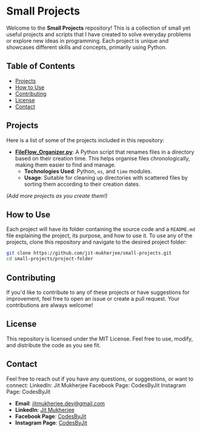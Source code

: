 # Small Projects

Welcome to the **Small Projects** repository! This is a collection of small yet useful projects and scripts that I have created to solve everyday problems or explore new ideas in programming. Each project is unique and showcases different skills and concepts, primarily using Python.

## Table of Contents

- [Projects](#projects)
- [How to Use](#how-to-use)
- [Contributing](#contributing)
- [License](#license)
- [Contact](#contact)

## Projects

Here is a list of some of the projects included in this repository:

- **[FileFlow_Organizer.py](https://www.linkedin.com/in/jit-mukherjee)**: A Python script that renames files in a directory based on their creation time. This helps organise files chronologically, making them easier to find and manage.
  - **Technologies Used**: Python, `os`, and `time` modules.
  - **Usage**: Suitable for cleaning up directories with scattered files by sorting them according to their creation dates.

*(Add more projects as you create them!)*

## How to Use

Each project will have its folder containing the source code and a `README.md` file explaining the project, its purpose, and how to use it. To use any of the projects, clone this repository and navigate to the desired project folder:

```bash
git clone https://github.com/jit-mukherjee/small-projects.git
cd small-projects/project-folder
```

## Contributing
If you'd like to contribute to any of these projects or have suggestions for improvement, feel free to open an issue or create a pull request. Your contributions are always welcome!

## License
This repository is licensed under the MIT License. Feel free to use, modify, and distribute the code as you see fit.

## Contact
Feel free to reach out if you have any questions, or suggestions, or want to connect:
LinkedIn: Jit Mukherjee
Facebook Page: CodesByJit
Instagram Page: CodesByJit

- **Email**: jitmukherjee.dev@gmail.com
- **LinkedIn**: [Jit Mukherjee](https://www.linkedin.com/in/jit-mukherjee)
- **Facebook Page**: [CodesByJit]([https://www.linkedin.com/in/jit-mukherjee](https://www.facebook.com/profile.php?id=61564525307391))
- **Instagram Page**: [CodesByJit](https://www.linkedin.com/in/jit-mukherjee)
